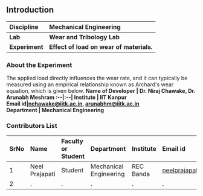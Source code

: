 ## Introduction


<b>Discipline | <b>Mechanical Engineering
:--|:--|
<b> Lab | <b> Wear and Tribology Lab
<b> Experiment|     <b> Effect of load on wear of materials.

### About the Experiment 

The applied load directly influences the wear rate, and it can typically be measured using an empirical relationship known as Archard's wear equation, which is given below.
<b>Name of Developer | <b> Dr. Niraj Chawake, Dr. Arunabh Meshram 
:--|:--|
<b> Institute | IIT Kanpur <b>  
<b> Email id|nchawake@iitk.ac.in, arunabhm@iitk.ac.in <b>  
<b> Department | Mechanical Engineering 

### Contributors List

SrNo | Name | Faculty or Student | Department| Institute | Email id
:--|:--|:--|:--|:--|:--|
1 |Neel Prajapati | Student |Mechanical Engineering | REC Banda | neelprajapati7568@gmail.com
2 | . | . | . | . | .
